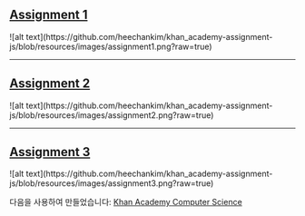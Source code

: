 <h2>
  <a href="https://ko.khanacademy.org/computer-programming/12-william-1933033-papago-done/4584061391699968">Assignment 1</a>
</h2>
![alt text](https://github.com/heechankim/khan_academy-assignment-js/blob/resources/images/assignment1.png?raw=true)

<hr/>

<h2>
  <a href="https://ko.khanacademy.org/computer-programming/project2/5710145830617088">Assignment 2</a>
</h2>
![alt text](https://github.com/heechankim/khan_academy-assignment-js/blob/resources/images/assignment2.png?raw=true)

<hr/>

<h2>
  <a href="https://ko.khanacademy.org/computer-programming/se2019-project-3-1933033-william-1933014-charming-kyu/4578327854940160">Assignment 3</a>
</h2>
![alt text](https://github.com/heechankim/khan_academy-assignment-js/blob/resources/images/assignment3.png?raw=true)

<p>
  다음을 사용하여 만들었습니다: <a href="http://www.khanacademy.org/computer-programming">Khan Academy Computer Science</a>
</p>

